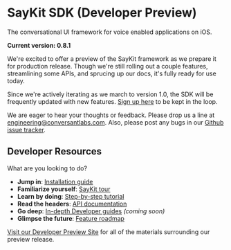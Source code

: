 # SayKit SDK (Developer Preview)
The conversational UI framework for voice enabled applications on iOS.

**Current version: 0.8.1**

We're excited to offer a preview of the SayKit framework as we prepare it for production release. Though we're still rolling out a couple features, streamlining some APIs, and sprucing up our docs, it's fully ready for use today.

Since we're actively iterating as we march to version 1.0, the SDK will be frequently updated with new features. [Sign up here](http://www.conversantlabs.com/download) to be kept in the loop.

We are eager to hear your thoughts or feedback. Please drop us a line at [engineering@conversantlabs.com](mailto:engineering@conversantlabs.com). Also, please post any bugs in our [Github issue tracker](https://github.com/ConversantLabs/SayKitSDK/issues).

## <a name="developer-resources"></a> Developer Resources

What are you looking to do?

- **Jump in**: [Installation guide](http://developer.conversantlabs.com/quick-start/)
- **Familiarize yourself**: [SayKit tour](http://developer.conversantlabs.com/tour/)
- **Learn by doing**: [Step-by-step tutorial](http://developer.conversantlabs.com/tutorial/)
- **Read the headers**: [API documentation](http://developer.conversantlabs.com/documentation/html/)
- **Go deep**: [In-depth Developer guides](#) *(coming soon)*
- **Glimpse the future**: [Feature roadmap](http://developer.conversantlabs.com/roadmap/)

[Visit our Developer Preview Site](http://developer.conversantlabs.com) for all of the materials surrounding our preview release.
